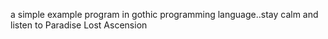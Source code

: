 a simple example program in gothic programming language..stay calm and listen to Paradise Lost Ascension
